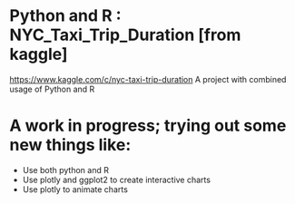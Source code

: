# Python and R : NYC_Taxi_Trip_Duration [from kaggle]
https://www.kaggle.com/c/nyc-taxi-trip-duration
A project with combined usage of Python and R <br>
# A work in progress; trying out some new things like:
- Use both python and R
- Use plotly and ggplot2 to create interactive charts
- Use plotly to animate charts

